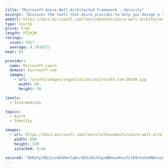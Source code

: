 ```yaml
---
title: "Microsoft Azure Well-Architected Framework - Security"
excerpt: "Discover the tools that Azure provides to help you design a secure environment throughout your infrastructure, data, network, and applications."
webUrl: https://docs.microsoft.com/learn/modules/azure-well-architected-security/
type: course
price: Free
length: PT1H2M
ratings:
  count: 1917
  average: 4.7016172
heat: 61

provider:
  name: Microsoft Learn
  domain: microsoft.com
  images:
    - url: /assets/images/organizations/microsoft.com-50x50.jpg
      width: 50
      height: 50

levels:
  - Intermediate

topics:
  - Azure
  - Identity

images:
  - url: https://docs.microsoft.com/learn/achievements/azure-well-architected-security-social.png
    width: 640
    height: 320
    isCached: true

secured: "QORxFpJ9QJzzsO0aKmrCqOvrbEUzAGJ3vpvWDHxuHhux7Lt88xYu5xHNW/osD2cxikDG+XvdqvYEncHRfArK6Mbpsty80dIMdQM5jCA3zDMXt+TrtX/3A9pRt7I1plZ6TjhcTmFm4vbxJxfBwo0h850O8MdF8G2WxzYwu5v7YTExjfGx5CktRY9UdvbTxfDbxOhGNUoX0cLWNWMmOrvyWtEN1KWabYAuCYDHydc5zva7FOsFkxL1xYDhxS8z61K/0G4whdCUdxR4mQbMCgaKNjJ5bUtJ/XrhPx+xJzsrc6uHZo5t//OPf3jJqnSZVmDzjIxhUrXv12I4YZ+Rsev6m62AlBTJ2Yx7y1IXzSb3aFOrJVBVrE6UAtplWIRpAP9CChjPY+TGQed6ld0+RjghrEnpqp6igQ+93ok23D6eJ/E=;hBJHstdlX13E/GfgAzsozg=="
---
```


